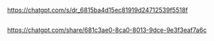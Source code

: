 https://chatgpt.com/s/dr_6815ba4d15ec81919d24712539f5518f
##
https://chatgpt.com/share/681c3ae0-8ca0-8013-9dce-9e3f3eaf7a6c

